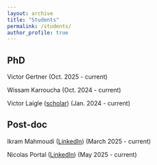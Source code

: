 ```yaml
---
layout: archive
title: "Students"
permalink: /students/
author_profile: true
---
```


## PhD

Victor Gertner (Oct. 2025 - current)

Wissam Karroucha (Oct. 2024 - current)

Victor Laigle ([scholar](https://scholar.google.com/citations?user=A_5v8qcAAAAJ&hl=en)) (Jan. 2024 - current)

## Post-doc
Ikram Mahmoudi ([LinkedIn](https://fr.linkedin.com/in/ikram-mahmoudi-pharmd-phd-73645a132)) (March 2025 - current)

Nicolas Portal ([LinkedIn](https://fr.linkedin.com/in/nicolas-portal-bb0aa0122)) (May 2025 - current)
